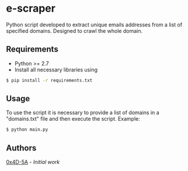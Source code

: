 e-scraper
=========
Python script developed to extract unique emails addresses from a list of specified domains. Designed to crawl the whole domain.

## Requirements
- Python >= 2.7
- Install all necessary libraries using
```bash
$ pip install -r requirements.txt
```

## Usage
To use the script it is necessary to provide a list of domains in a "domains.txt" file and then execute the script.
Example:
```bash
$ python main.py
```

## Authors
[0x4D-5A](https://github.com/0x4D-5A) - *Initial work*
